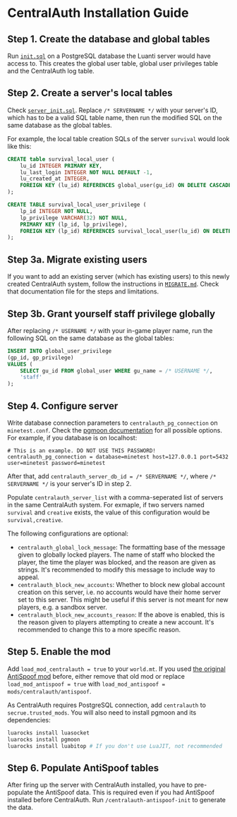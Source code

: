 # CentralAuth Installation Guide

## Step 1. Create the database and global tables

Run [`init.sql`](https://github.com/C-C-Minetest-Server/centralauth/blob/main/centralauth/sql/init.sql) on a PostgreSQL database the Luanti server would have access to. This creates the global user table, global user privileges table and the CentralAuth log table.

## Step 2. Create a server's local tables

Check [`server_init.sql`](https://github.com/C-C-Minetest-Server/centralauth/blob/main/centralauth/sql/server_init.sql). Replace `/* SERVERNAME */` with your server's ID, which has to be a valid SQL table name, then run the modified SQL on the same database as the global tables.

For example, the local table creation SQLs of the server `survival` would look like this:

```sql
CREATE table survival_local_user (
    lu_id INTEGER PRIMARY KEY,
    lu_last_login INTEGER NOT NULL DEFAULT -1,
    lu_created_at INTEGER,
    FOREIGN KEY (lu_id) REFERENCES global_user(gu_id) ON DELETE CASCADE
);

CREATE TABLE survival_local_user_privilege (
    lp_id INTEGER NOT NULL,
    lp_privilege VARCHAR(32) NOT NULL,
    PRIMARY KEY (lp_id, lp_privilege),
    FOREIGN KEY (lp_id) REFERENCES survival_local_user(lu_id) ON DELETE CASCADE
);
```

## Step 3a. Migrate existing users

If you want to add an existing server (which has existing users) to this newly created CentralAuth system, follow the instructions in [`MIGRATE.md`](https://github.com/C-C-Minetest-Server/centralauth/blob/main/.docs/MIGRATE.md). Check that documentation file for the steps and limitations.

## Step 3b. Grant yourself staff privilege globally

After replacing `/* USERNAME */` with your in-game player name, run the following SQL on the same database as the global tables:

```sql
INSERT INTO global_user_privilege
(gp_id, gp_privilege)
VALUES (
    SELECT gu_id FROM global_user WHERE gu_name = /* USERNAME */,
    'staff'
);
```

## Step 4. Configure server

Write database connection parameters to `centralauth_pg_connection` on `minetest.conf`. Check the [pgmoon documentation](https://github.com/leafo/pgmoon?tab=readme-ov-file#newoptions) for all possible options. For example, if you database is on localhost:

```text
# This is an example. DO NOT USE THIS PASSWORD!
centralauth_pg_connection = database=minetest host=127.0.0.1 port=5432 user=minetest password=minetest
```

After that, add `centralauth_server_db_id = /* SERVERNAME */`, where `/* SERVERNAME */` is your server's ID in step 2.

Populate `centralauth_server_list` with a comma-seperated list of servers in the same CentralAuth system. For exmaple, if two servers named `survival` and `creative` exists, the value of this configuration would be `survival,creative`.

The following configurations are optional:

* `centralauth_global_lock_message`: The formatting base of the message given to globally locked players. The name of staff who blocked the player, the time the player was blocked, and the reason are given as strings. It's recommended to modify this message to include way to appeal.
* `centralauth_block_new_accounts`: Whether to block new global account creation on this server, i.e. no accounts would have their home server set to this server. This might be useful if this server is not meant for new players, e.g. a sandbox server.
* `centralauth_block_new_accounts_reason`: If the above is enabled, this is the reason given to players attempting to create a new account. It's recommended to change this to a more specific reason.

## Step 5. Enable the mod

Add `load_mod_centralauth = true` to your `world.mt`. If you used [the original AntiSpoof mod](https://content.luanti.org/packages/Emojiminetest/antispoof/) before, either remove that old mod or replace `load_mod_antispoof = true` with `load_mod_antispoof = mods/centralauth/antispoof`.

As CentralAuth requires PostgreSQL connection, add `centralauth` to `secrue.trusted_mods`. You will also need to install pgmoon and its dependencies:

```bash
luarocks install luasocket
luarocks install pgmoon
luarocks install luabitop # If you don't use LuaJIT, not recommended
```

## Step 6. Populate AntiSpoof tables

After firing up the server with CentralAuth installed, you have to pre-populate the AntiSpoof data. This is required even if you had AntiSpoof installed before CentralAuth. Run `/centralauth-antispoof-init` to generate the data.
